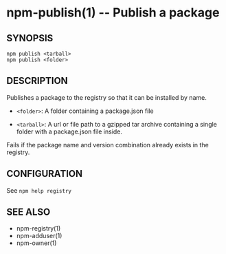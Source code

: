 npm-publish(1) -- Publish a package
===================================


## SYNOPSIS

    npm publish <tarball>
    npm publish <folder>

## DESCRIPTION

Publishes a package to the registry so that it can be installed by name.

* `<folder>`:
  A folder containing a package.json file

* `<tarball>`:
  A url or file path to a gzipped tar archive containing a single folder
  with a package.json file inside.

Fails if the package name and version combination already exists in
the registry.

## CONFIGURATION

See `npm help registry`

## SEE ALSO

* npm-registry(1)
* npm-adduser(1)
* npm-owner(1)
